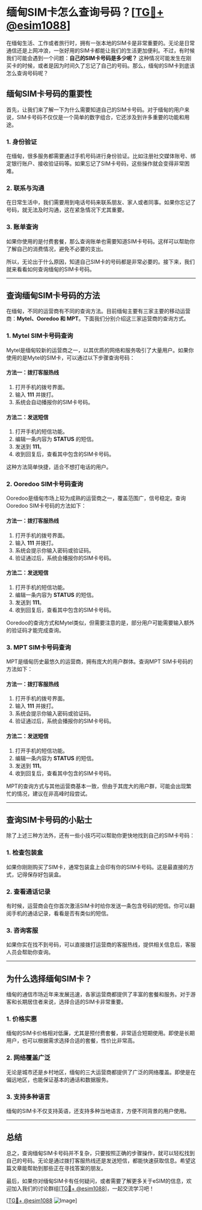 # 缅甸SIM卡怎么查询号码？[[TG💪+ @esim1088](https://t.me/s/esim1088)]

在缅甸生活、工作或者旅行时，拥有一张本地的SIM卡是非常重要的。无论是日常通信还是上网冲浪，一张好用的SIM卡都能让我们的生活更加便利。不过，有时候我们可能会遇到一个问题：**自己的SIM卡号码是多少呢？** 这种情况可能发生在刚买卡的时候，或者是因为时间久了忘记了自己的号码。那么，缅甸的SIM卡到底该怎么查询号码呢？

## 缅甸SIM卡号码的重要性

首先，让我们来了解一下为什么需要知道自己的SIM卡号码。对于缅甸的用户来说，SIM卡号码不仅仅是一个简单的数字组合，它还涉及到许多重要的功能和用途。

### 1. **身份验证**
在缅甸，很多服务都需要通过手机号码进行身份验证。比如注册社交媒体账号、绑定银行账户、接收验证码等。如果忘记了SIM卡号码，这些操作就会变得非常困难。

### 2. **联系与沟通**
在日常生活中，我们需要用到电话号码来联系朋友、家人或者同事。如果你忘记了号码，就无法及时沟通，这在紧急情况下尤其重要。

### 3. **账单查询**
如果你使用的是付费套餐，那么查询账单也需要知道SIM卡号码。这样可以帮助你了解自己的消费情况，避免不必要的支出。

所以，无论出于什么原因，知道自己SIM卡的号码都是非常必要的。接下来，我们就来看看如何查询缅甸的SIM卡号码。

---

## 查询缅甸SIM卡号码的方法

在缅甸，不同的运营商有不同的查询方法。目前缅甸主要有三家主要的移动运营商：**Mytel、Ooredoo 和 MPT**。下面我们分别介绍这三家运营商的查询方式。

### 1. **Mytel SIM卡号码查询**

Mytel是缅甸较新的运营商之一，以其优质的网络和服务吸引了大量用户。如果你使用的是Mytel的SIM卡，可以通过以下步骤查询号码：

#### 方法一：拨打客服热线
1. 打开手机的拨号界面。
2. 输入 **111** 并拨打。
3. 系统会自动播报你的SIM卡号码。

#### 方法二：发送短信
1. 打开手机的短信功能。
2. 编辑一条内容为 **STATUS** 的短信。
3. 发送到 **111**。
4. 收到回复后，查看其中包含的SIM卡号码。

这种方法简单快捷，适合不想打电话的用户。

### 2. **Ooredoo SIM卡号码查询**

Ooredoo是缅甸市场上较为成熟的运营商之一，覆盖范围广，信号稳定。查询Ooredoo SIM卡号码的方法如下：

#### 方法一：拨打客服热线
1. 打开手机的拨号界面。
2. 输入 **111** 并拨打。
3. 系统会提示你输入密码或验证码。
4. 验证通过后，系统会播报你的SIM卡号码。

#### 方法二：发送短信
1. 打开手机的短信功能。
2. 编辑一条内容为 **STATUS** 的短信。
3. 发送到 **111**。
4. 收到回复后，查看其中包含的SIM卡号码。

Ooredoo的查询方式和Mytel类似，但需要注意的是，部分用户可能需要输入额外的验证码才能完成查询。

### 3. **MPT SIM卡号码查询**

MPT是缅甸历史最悠久的运营商，拥有庞大的用户群体。查询MPT SIM卡号码的方法如下：

#### 方法一：拨打客服热线
1. 打开手机的拨号界面。
2. 输入 **111** 并拨打。
3. 系统会提示你输入密码或验证码。
4. 验证通过后，系统会播报你的SIM卡号码。

#### 方法二：发送短信
1. 打开手机的短信功能。
2. 编辑一条内容为 **STATUS** 的短信。
3. 发送到 **111**。
4. 收到回复后，查看其中包含的SIM卡号码。

MPT的查询方式与其他运营商基本一致，但由于其庞大的用户群，可能会出现繁忙的情况，建议在非高峰时段尝试。

---

## 查询SIM卡号码的小贴士

除了上述三种方法外，还有一些小技巧可以帮助你更快地找到自己的SIM卡号码：

### 1. **检查包装盒**
如果你刚刚购买了SIM卡，通常包装盒上会印有你的SIM卡号码。这是最直接的方式，记得保存好包装盒。

### 2. **查看通话记录**
有时候，运营商会在你首次激活SIM卡时给你发送一条包含号码的短信。你可以翻阅手机的通话记录，看看是否有类似的短信。

### 3. **咨询客服**
如果你实在找不到号码，可以直接拨打运营商的客服热线，提供相关信息后，客服人员会帮助你查询。

---

## 为什么选择缅甸SIM卡？

缅甸的通信市场近年来发展迅速，各家运营商都提供了丰富的套餐和服务。对于游客和长期居住者来说，选择合适的SIM卡非常重要。

### 1. **价格实惠**
缅甸的SIM卡价格相对低廉，尤其是预付费套餐，非常适合短期使用。即使是长期用户，也可以根据需求选择合适的套餐，性价比非常高。

### 2. **网络覆盖广泛**
无论是城市还是乡村地区，缅甸的三大运营商都提供了广泛的网络覆盖。即使是在偏远地区，也能保证基本的通话和数据服务。

### 3. **支持多种语言**
缅甸的SIM卡不仅支持英语，还支持多种当地语言，方便不同背景的用户使用。

---

## 总结

总之，查询缅甸SIM卡号码并不复杂，只要按照正确的步骤操作，就可以轻松找到自己的号码。无论是通过拨打客服热线还是发送短信，都能快速获取信息。希望这篇文章能帮助到那些正在寻找答案的朋友。

最后，如果你对缅甸SIM卡有任何疑问，或者需要了解更多关于eSIM的信息，欢迎加入我们的讨论群组[[TG💪+ @esim1088](https://t.me/s/esim1088)]，一起交流学习吧！

[[TG💪+ @esim1088](https://t.me/s/esim1088) ![Image](https://i.postimg.cc/4NQfJmqS/Snipaste-2025-05-13-00-14-12.png)]